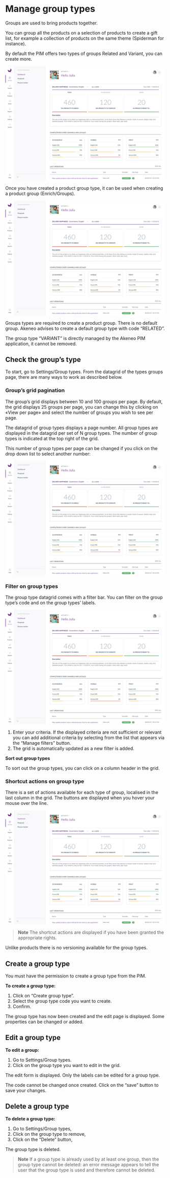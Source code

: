 # Manage group types

Groups are used to bring products together.

You can group all the products on a selection of products to create a gift list, for example a collection of products on the same theme (Spiderman for instance).

By default the PIM offers two types of groups Related and Variant, you can create more.

![image](../img/Akn_dashboard.jpg)

Once you have created a product group type, it can be used when creating a product group (Enrich/Groups).

![image](../img/Akn_dashboard.jpg)

Groups types are required to create a product group. There is no default group. Akeneo advises to create a default group type with code “RELATED”.

The group type “VARIANT” is directly managed by the Akeneo PIM application, it cannot be removed.

## Check the group’s type

To start, go to Settings/Group types. From the datagrid of the types groups page, there are many ways to work as described below.

### Group’s grid pagination

The group’s grid displays between 10 and 100 groups per page. By default, the grid displays 25 groups per page, you can change this by clicking on «View per page» and select the number of groups you wish to see per page.

The datagrid of group types displays a page number. All group types are displayed in the datagrid per set of N group types. The number of group types is indicated at the top right of the grid.

This number of group types per page can be changed if you click on the drop down list to select another number:

![image](../img/Akn_dashboard.jpg)

### Filter on group types

The group type datagrid comes with a filter bar. You can filter on the group type’s code and on the group types’ labels.

![image](../img/Akn_dashboard.jpg)

1.  Enter your criteria. If the displayed criteria are not sufficient or relevant you can add additional criteria by selecting from the list that appears via the “Manage filters” button.
1.  The grid is automatically updated as a new filter is added.

**Sort out group types**

To sort out the group types, you can click on a column header in the grid.

### Shortcut actions on group type

There is a set of actions available for each type of group, localised in the last column in the grid. The buttons are displayed when you hover your mouse over the line.

![image](../img/Akn_dashboard.jpg)

> **Note**
  The shortcut actions are displayed if you have been granted the appropriate rights.


Unlike products there is no versioning available for the group types.

## Create a group type

You must have the permission to create a group type from the PIM.

**To create a group type:**
1.  Click on “Create group type”.
1.  Select the group type code you want to create.
1.  Confirm.

The group type has now been created and the edit page is displayed.
Some properties can be changed or added.

## Edit a group type

**To edit a group:**
1.  Go to Settings/Group types.
1.  Click on the group type you want to edit in the grid.

The edit form is displayed. Only the labels can be edited for a group type.

The code cannot be changed once created. Click on the “save” button to save your changes.

## Delete a group type

**To delete a group type:**

1.  Go to Settings/Group types,
1.  Click on the group type to remove,
1.  Click on the “Delete” button,

The group type is deleted.

> **Note**
  If a group type is already used by at least one group, then the group type cannot be deleted: an error message appears to tell the user that the group type is used and therefore cannot be deleted.
